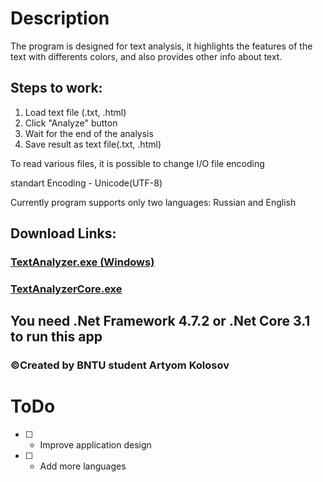 # Description
The program is designed for text analysis,
it highlights the features of the text with differents colors,
and also provides other info about text.

## Steps to work:
1. Load text file (.txt, .html)
2. Click "Analyze" button
3. Wait for the end of the analysis
4. Save result as text file(.txt, .html)

To read various files, it is possible to change I/O file encoding

standart Encoding - Unicode(UTF-8)

Currently program supports only two languages: Russian and English

## Download Links: 
### [TextAnalyzer.exe (Windows)](https://yadi.sk/d/5Fy8jbL9Mz00iw)

### [TextAnalyzerCore.exe](https://yadi.sk/d/HLv2oaI2t3HN5Q)
## You need .Net Framework 4.7.2 or .Net Core 3.1 to run this app 

### ©Created by BNTU student Artyom Kolosov

# ToDo
- [ ] - Improve application design
- [ ] - Add more languages
